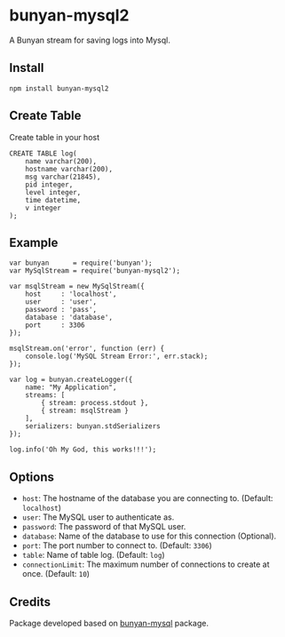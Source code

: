 bunyan-mysql2
====================

A Bunyan stream for saving logs into Mysql.

## Install

```
npm install bunyan-mysql2
```

## Create Table

Create table in your host

```
CREATE TABLE log(
	name varchar(200),
	hostname varchar(200),
	msg varchar(21845),
	pid integer,
	level integer,
	time datetime,
	v integer
);
```

## Example

```
var bunyan      = require('bunyan');
var MySqlStream = require('bunyan-mysql2');

var msqlStream = new MySqlStream({
    host     : 'localhost',
    user     : 'user',
    password : 'pass',
    database : 'database',
    port     : 3306
});

msqlStream.on('error', function (err) {
    console.log('MySQL Stream Error:', err.stack);
});

var log = bunyan.createLogger({
    name: "My Application",
    streams: [
        { stream: process.stdout },
        { stream: msqlStream }
    ],
    serializers: bunyan.stdSerializers
});

log.info('Oh My God, this works!!!');

```

## Options

* `host`: The hostname of the database you are connecting to. (Default: `localhost`)
* `user`: The MySQL user to authenticate as.
* `password`: The password of that MySQL user.
* `database`: Name of the database to use for this connection (Optional).
* `port`: The port number to connect to. (Default: `3306`)
* `table`: Name of table log. (Default: `log`)
* `connectionLimit`: The maximum number of connections to create at once.
  (Default: `10`)

## Credits

Package developed based on [bunyan-mysql](https://www.npmjs.com/package/bunyan-mysql) package.
